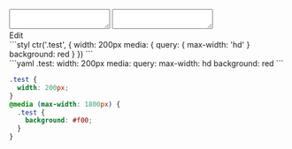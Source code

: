 <div data-size="200" class="code-cont" data-example="query-helpers-B">
    <div class="code">
        <div class="code-wrap">
            <textarea id="stylus"></textarea>
            <textarea id="css"></textarea>
            <div class="edit-code">
                <span>Edit</span>
            </div>
        </div>
    </div>
</div>


<div data-size="200" data-examples="stylus"></div>
```styl
ctr('.test', {
  width: 200px
  media: {
    query: {
      max-width: 'hd'
    }
    background: red
  }
})
```

<div data-size="200" data-examples="yaml"></div>
```yaml
.test:
  width: 200px
  media:
    query:
      max-width: hd
    background: red
```

```css
.test {
  width: 200px;
}
@media (max-width: 1800px) {
  .test {
    background: #f00;
  }
}
```
<div class="cf"></div>
